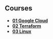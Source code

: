 ## Courses

- [**01 Google Cloud**](https://github.com/benweston/benweston/blob/main/courses/courses.md#google-cloud)   
- [**02 Terraform**](https://github.com/benweston/benweston/blob/main/courses/courses.md#terraform)   
- [**03 Linux**](https://github.com/benweston/benweston/blob/main/courses/courses.md#linux)   
